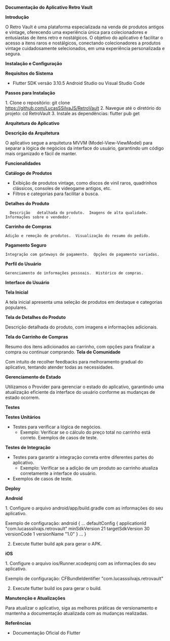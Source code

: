 **Documentação do Aplicativo Retro Vault**

**Introdução**

O Retro Vault é uma plataforma especializada na venda de produtos antigos e vintage, oferecendo  uma experiência única para colecionadores e entusiastas de itens retro e nostálgicos. O objetivo do  aplicativo é facilitar o acesso a itens raros e nostálgicos, conectando colecionadores a produtos  vintage cuidadosamente selecionados, em uma experiência personalizada e segura.

**Instalação e Configuração**

**Requisitos do Sistema**

- Flutter SDK versão 3.10.5    Android Studio ou Visual Studio Code

**Passos para Instalação**

1\. Clone o repositório: git clone  https://github.com/LucasSSilvaJS/RetroVault  2. Navegue até o diretório do projeto: cd RetroVault  3. Instale as dependências: flutter pub get

**Arquitetura do Aplicativo**

**Descrição da Arquitetura**

O aplicativo segue a arquitetura MVVM (Model-View-ViewModel) para separar a lógica de negócios  da interface do usuário, garantindo um código mais organizado e fácil de manter.

**Funcionalidades**

**Catálogo de Produtos**

- Exibição de produtos vintage, como discos de vinil raros, quadrinhos clássicos, consoles  de videogame antigos, etc.
- Filtros e categorias para facilitar a busca.

**Detalhes do Produto**

      Descrição   detalhada do produto.  Imagens de alta qualidade.  Informações sobre o vendedor.

**Carrinho de Compras**

    Adição e remoção de produtos.  Visualização do resumo do pedido.

**Pagamento Seguro**

    Integração com gateways de pagamento.  Opções de pagamento variadas.

**Perfil do Usuário**

    Gerenciamento de informações pessoais.  Histórico de compras.

**Interface do Usuário**

**Tela Inicial**

A tela inicial apresenta uma seleção de produtos em destaque e categorias populares.

**Tela de Detalhes do Produto**

Descrição detalhada do produto, com imagens e informações adicionais.

**Tela do Carrinho de Compras**

Resumo dos itens adicionados ao carrinho, com opções para finalizar a compra ou continuar  comprando. **Tela de Comunidade**

Com intuito de recolher feedbacks para melhoramento gradual do aplicativo, tentando atender todas  as necessidades.

**Gerenciamento de Estado**

Utilizamos o Provider para gerenciar o estado do aplicativo, garantindo uma atualização eficiente da  interface do usuário conforme as mudanças de estado ocorrem.

**Testes**

**Testes Unitários**

- Testes para verificar a lógica de negócios.
  - Exemplo: Verificar se o cálculo do preço total no carrinho está correto.  Exemplos de casos de teste.

 

**Testes de Integração**

- Testes para garantir a integração correta entre diferentes partes do aplicativo.
  - Exemplo: Verificar se a adição de um produto ao carrinho atualiza  corretamente a interface do usuário.
- Exemplos de casos de teste.

**Deploy**

**Android**

1\. Configure o arquivo android/app/build.gradle com as informações do seu  aplicativo.

Exemplo de configuração:  android {  ...  defaultConfig {  applicationId "com.lucasssilvajs.retrovault"  minSdkVersion 21  targetSdkVersion 30  versionCode 1  versionName "1.0"  }  ...  }

   2. Execute flutter build apk para gerar o APK.

**iOS**

1\. Configure o arquivo ios/Runner.xcodeproj com as informações do seu aplicativo.

Exemplo de configuração:  <key>CFBundleIdentifier</key>  <string>"com.lucasssilvajs.retrovault"</string>

   2. Execute flutter build ios para gerar o build.

**Manutenção e Atualizações**

Para atualizar o aplicativo, siga as melhores práticas de versionamento e mantenha a  documentação atualizada com as mudanças realizadas.

**Referências**

- Documentação Oficial do Flutter
